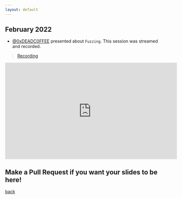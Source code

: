 ```yaml
---
layout: default
---
```


## February 2022

- [@0xDEADC0FFEE](https://www.linkedin.com/in/sergei-zaiats/) presented about `Fuzzing`. This session was streamed and recorded.  
> [Recording](https://youtu.be/06MTxNWPB8w) 
<iframe width="560" height="315" src="https://www.youtube-nocookie.com/embed/06MTxNWPB8w" title="YouTube video player" frameborder="0" allow="accelerometer; autoplay; clipboard-write; encrypted-media; gyroscope; picture-in-picture" allowfullscreen></iframe>


## Make a Pull Request if you want your slides to be here!

[back](/)
